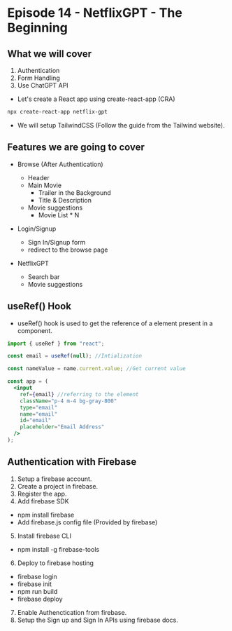 # Episode 14 - NetflixGPT - The Beginning

## What we will cover

1. Authentication
2. Form Handling
3. Use ChatGPT API

- Let's create a React app using create-react-app (CRA)

```bash
npx create-react-app netflix-gpt
```

- We will setup TailwindCSS (Follow the guide from the Tailwind website).

## Features we are going to cover

- Browse (After Authentication)

  - Header
  - Main Movie
    - Trailer in the Background
    - Title & Description
  - Movie suggestions
    - Movie List \* N

- Login/Signup

  - Sign In/Signup form
  - redirect to the browse page

- NetflixGPT
  - Search bar
  - Movie suggestions

## useRef() Hook

- useRef() hook is used to get the reference of a element present in a component.

```jsx
import { useRef } from "react";

const email = useRef(null); //Intialization

const nameValue = name.current.value; //Get current value

const app = (
  <input
    ref={email} //referring to the element
    className="p-4 m-4 bg-gray-800"
    type="email"
    name="email"
    id="email"
    placeholder="Email Address"
  />
);
```

## Authentication with Firebase

1. Setup a firebase account.
2. Create a project in firebase.
3. Register the app.
4. Add firebase SDK

- npm install firebase
- Add firebase.js config file (Provided by firebase)

5. Install firebase CLI

- npm install -g firebase-tools

6. Deploy to firebase hosting

- firebase login
- firebase init
- npm run build
- firebase deploy

7. Enable Authenctication from firebase.
8. Setup the Sign up and Sign In APIs using firebase docs.
